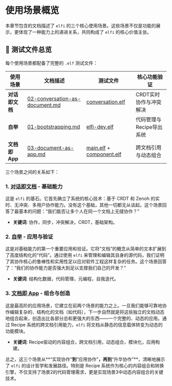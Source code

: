 # 使用场景概览

本章节包含的文档描述了 `elfi` 的三个核心使用场景。这些场景不仅是功能的展示，更体现了一种能力上的递进关系，共同构成了 `elfi` 的核心价值主张。

## 📁 测试文件总览

每个使用场景都配备了完整的 `.elf` 测试文件：

| 使用场景 | 文档描述 | 测试文件 | 核心功能验证 |
|---------|---------|----------|-------------|
| **对话即文档** | [02-conversation-as-document.md](./02-conversation-as-document.md) | [conversation.elf](./conversation.elf) | CRDT实时协作与冲突解决 |
| **自举** | [01-bootstrapping.md](./01-bootstrapping.md) | [elfi-dev.elf](./elfi-dev.elf) | 代码管理与Recipe导出系统 |
| **文档即App** | [03-document-as-app.md](./03-document-as-app.md) | [main.elf](./main.elf) + [component.elf](./component.elf) | 跨文档引用与动态组合 |

三个场景之间的关系如下：

### 1. [对话即文档](./02-conversation-as-document.md) - 基础能力

这是 `elfi` 的基石。它首先确立了系统的核心技术：基于 CRDT 和 Zenoh 的实时、无冲突、多用户协作能力。没有这个基础，其他一切都无从谈起。这个场景回答了最基本的问题：“我们能否让多个人在同一个文档上无缝协作？”

- **关键词**: 协作，同步，冲突解决，CRDT，基础架构。

### 2. [自举](./01-bootstrapping.md) - 应用与验证

这是对基础能力的第一个重要应用和验证。它将“文档”的概念从简单的文本扩展到了高度结构化的“代码”。通过使用 `elfi` 来管理和编辑其自身的源代码，我们证明了其协作核心的鲁棒性和实用性足以应对软件工程这样复杂的任务。这个场景回答了：“我们的协作能力是否强大到足以支撑我们自己的开发？”

- **关键词**: 结构化数据，代码管理，元编程，自我迭代。

### 3. [文档即 App](./03-document-as-app.md) - 组合与创造

这是最高阶的应用场景，它建立在前两个场景的能力之上。一旦我们能够可靠地协作编辑复杂的、结构化的文档（如代码），下一步自然就是将这些独立的文档动态地组合起来，创造出比各部分总和更强大的东西——一个完整的、动态的应用。通过 Recipe 系统的跨文档引用能力，`elfi` 将文档从静态的信息载体转变为动态的功能模块。

- **关键词**: Recipe驱动的内容组合，跨文档引用，动态组合，模块化，应用构建。


总之，这三个场景从**“实现协作”**到**“应用协作”**，再到**“升华协作”**，清晰地展示了 `elfi` 的设计哲学和发展路径。特别是 Recipe 系统作为核心的内容组合和转换引擎，不仅支持了场景2的代码管理需求，更是实现场景3中动态内容组合的关键技术。
